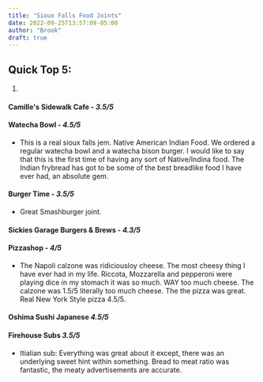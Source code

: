 ```yaml
---
title: "Sioux Falls Food Joints"
date: 2022-09-25T13:57:09-05:00
author: "Brook"
draft: true
---
```


## Quick Top 5: 
1. 

#### Camille's Sidewalk Cafe - *3.5/5*

#### Watecha Bowl - *4.5/5*
- This is a real sioux falls jem. Native American Indian Food. We ordered a regular watecha bowl and a watecha bison burger. I would like to say that this is the first time of having any sort of Native/Indina food. The Indian frybread has got to be some of the best breadlike food I have ever had, an absolute gem. 

#### Burger Time - *3.5/5*
- Great Smashburger joint. 

#### Sickies Garage Burgers & Brews - *4.3/5*

#### Pizzashop - *4/5*
- The Napoli calzone was ridiciousloy cheese. The most cheesy thing I have ever had in my life. Riccota, Mozzarella and pepperoni were playing dice in my stomach it was so much. WAY too much cheese. The calzone was 1.5/5 literally too much cheese. The the pizza was great. Real New York Style pizza 4.5/5.

#### Oshima Sushi Japanese *4.5/5*

#### Firehouse Subs *3.5/5*
- Itialian sub: Everything was great about it except, there was an underlying sweet hint within something. Bread to meat ratio was fantastic, the meaty advertisements are accurate. 